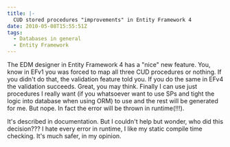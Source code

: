 ```yaml
---
title: |-
  CUD stored procedures "improvements" in Entity Framework 4
date: 2010-05-08T15:55:51Z
tags:
  - Databases in general
  - Entity Framework
---
```

The EDM designer in Entity Framework 4 has a "nice" new feature. You, know in EFv1 you was forced to map all three CUD procedures or nothing. If you didn't do that, the validation feature told you. If you do the same in EFv4 the validation succeeds. Great, you may think. Finally I can use just procedures I really want (if you whatsoever want to use SPs and tight the logic into database when using ORM) to use and the rest will be generated for me. But nope. In fact the error will be thrown in runtime(!!!).

It's described in documentation. But I couldn't help but wonder, who did this decision??? I hate every error in runtime, I like my static compile time checking. It's much safer, in my opinion.